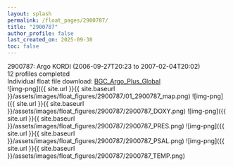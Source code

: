 ```yaml
---
layout: splash
permalink: /float_pages/2900787/
title: "2900787"
author_profile: false
last_created_on: 2025-09-30
toc: false
---
```

 
2900787: Argo KORDI (2006-09-27T20:23 to 2007-02-04T20:02)\
12 profiles completed\
Individual float file download: [BGC_Argo_Plus_Global](https://ftp.soest.hawaii.edu/bgc_argo_plus/Individual_Floats/outliers_removed/2900787_Sprof_processed.nc)\
![img-png]({{ site.url }}{{ site.baseurl }}/assets/images/float_figures/2900787/01_2900787_map.png)
![img-png]({{ site.url }}{{ site.baseurl }}/assets/images/float_figures/2900787/2900787_DOXY.png)
![img-png]({{ site.url }}{{ site.baseurl }}/assets/images/float_figures/2900787/2900787_PRES.png)
![img-png]({{ site.url }}{{ site.baseurl }}/assets/images/float_figures/2900787/2900787_PSAL.png)
![img-png]({{ site.url }}{{ site.baseurl }}/assets/images/float_figures/2900787/2900787_TEMP.png)
